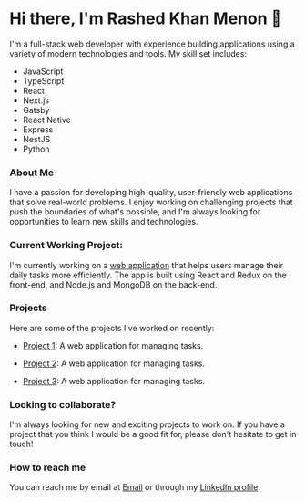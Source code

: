 # Hi there, I'm Rashed Khan Menon 👋

I'm a full-stack web developer with experience building applications using a variety of modern technologies and tools. My skill set includes:

- JavaScript
- TypeScript
- React
- Next.js
- Gatsby
- React Native
- Express
- NestJS
- Python

### About Me

I have a passion for developing high-quality, user-friendly web applications that solve real-world problems. I enjoy working on challenging projects that push the boundaries of what's possible, and I'm always looking for opportunities to learn new skills and technologies.



### Current Working Project:

I'm currently working on a [web application](https://github.com/example/project1) that helps users manage their daily tasks more efficiently. The app is built using React and Redux on the front-end, and Node.js and MongoDB on the back-end.


### Projects

Here are some of the projects I've worked on recently:

* [Project 1](https://github.com/example/project1): A web application for managing tasks.

* [Project 2](https://github.com/example/project1): A web application for managing tasks.

* [Project 3](https://github.com/example/project1): A web application for managing tasks.



### Looking to collaborate?

I'm always looking for new and exciting projects to work on. If you have a project that you think I would be a good fit for, please don't hesitate to get in touch!


### How to reach me

You can reach me by email at [Email](your.email@example.com) or through my [LinkedIn profile](https://www.linkedin.com/in/rashed-khan-menon/).


